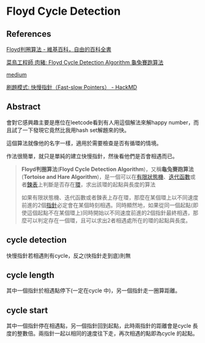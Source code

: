 # Floyd Cycle Detection

## References

[Floyd判圈算法 - 維基百科，自由的百科全書](https://zh.wikipedia.org/zh-tw/Floyd%E5%88%A4%E5%9C%88%E7%AE%97%E6%B3%95)

[菜鳥工程師 肉豬: Floyd Cycle Detection Algorithm 龜兔賽跑算法](https://matthung0807.blogspot.com/2020/04/floyd-cycle-detection-algorithm-floyd.html)

[medium](https://medium.com/@orionssl/%E6%8E%A2%E7%B4%A2-floyd-cycle-detection-algorithm-934cdd05beb9)

[刷題模式: 快慢指針（Fast-slow Pointers） - HackMD](https://hackmd.io/@Hsins/fast-slow-pointers)

## Abstract

會對它感興趣主要是應位在leetcode看到有人用這個解法來解happy number，而且試了一下發現它竟然比我用hash set解題來的快。

這個算法就像他的名字一樣，適用於需要檢查是否有循環的情境。

作法很簡單，就只是單純的建立快慢指針，然後看他們是否會相遇而已。

> **Floyd判圈算法**(**Floyd Cycle Detection Algorithm**)，又稱**龜兔賽跑算法**(**Tortoise and Hare Algorithm**)，是一個可以在[有限狀態機](https://zh.wikipedia.org/wiki/%E6%9C%89%E9%99%90%E7%8A%B6%E6%80%81%E6%9C%BA "有限狀態機")、[迭代函數](https://zh.wikipedia.org/wiki/%E8%BF%AD%E4%BB%A3%E5%87%BD%E6%95%B0 "迭代函數")或者[鍊表](https://zh.wikipedia.org/wiki/%E9%93%BE%E8%A1%A8 "鍊表")上判斷是否存在[環](https://zh.wikipedia.org/wiki/%E7%92%B0_(%E5%9C%96%E8%AB%96) "環 (圖論)")，求出該環的起點與長度的算法
>
> 如果有限狀態機、迭代函數或者鍊表上存在環，那麼在某個環上以不同速度前進的2個[指針](https://zh.wikipedia.org/wiki/%E6%8C%87%E9%92%88_(%E4%BF%A1%E6%81%AF%E5%AD%A6) "指針 (信息學)")必定會在某個時刻相遇。同時顯然地，如果從同一個起點(即使這個起點不在某個環上)同時開始以不同速度前進的2個指針最終相遇，那麼可以判定存在一個環，且可以求出2者相遇處所在的環的起點與長度。

## cycle detection

快慢指針若相遇則有cycle，反之(快指針走到底)則無

## cycle length

其中一個指針於相遇點停下(一定在cycle 中)，另一個指針走一圈算距離。

## cycle start

其中一個指針停在相遇點，另一個指針回到起點，此時兩指針的距離會是cycle 長度的整數倍。兩指針一起以相同的速度往下走，再次相遇的點即為cycle 的起點。
